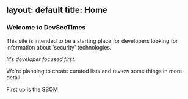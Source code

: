 
layout: default
title: Home
---

### Welcome to DevSecTimes

This site is intended to be a starting place for developers looking for information about 'security' technologies.

*It's developer focused first.*

We're planning to create curated lists and review some things in more detail.

First up is the [SBOM](/sboms/)
